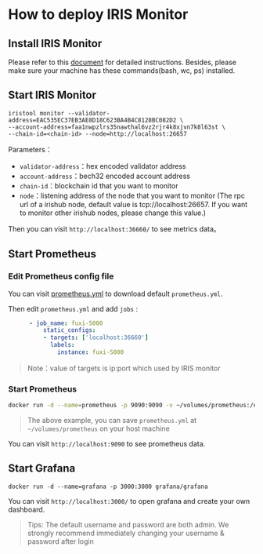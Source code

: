 # How to deploy IRIS Monitor

## Install IRIS Monitor 
Please refer to this [document](https://github.com/irisnet/irishub/blob/master/docs/get-started/Install-Iris.md) for detailed instructions. Besides, please make sure your machine has these commands(bash, wc, ps) installed.

## Start IRIS Monitor

```
iristool monitor --validator-address=EAC535EC37EB3AE8D18C623BA4B4C8128BC082D2 \
--account-address=faa1nwpzlrs35nawthal6vz2rjr4k8xjvn7k8l63st \
--chain-id=<chain-id> --node=http://localhost:26657
```

Parameters：

- `validator-address`：hex encoded validator address
- `account-address`：bech32 encoded account address
- `chain-id`：blockchain id that you want to monitor
- `node`：listening address of the node that you want to monitor (The rpc url of a irishub node, default value is tcp://localhost:26657. If you want to monitor other irishub nodes, please change this value.)

Then you can visit `http://localhost:36660/` to see metrics data。

## Start Prometheus

### Edit Prometheus config file

You can visit [prometheus.yml](https://github.com/prometheus/prometheus/blob/master/documentation/examples/prometheus.yml) to download default `prometheus.yml`.

Then edit `prometheus.yml` and add `jobs` :

```yaml
      - job_name: fuxi-5000
          static_configs:
          - targets: ['localhost:36660']
            labels:
              instance: fuxi-5000
```

> Note：value of targets is ip:port which used by IRIS monitor 

### Start Prometheus

```bash
docker run -d --name=prometheus -p 9090:9090 -v ~/volumes/prometheus:/etc/prometheus prom/prometheus
```

> The above example, you can save `prometheus.yml` at `~/volumes/prometheus` on your host machine

You can visit `http://localhost:9090` to see prometheus data.

## Start Grafana

```
docker run -d --name=grafana -p 3000:3000 grafana/grafana
```

You can visit `http://localhost:3000/` to open grafana and create your own dashboard.

> Tips: The default username and password are both admin. We strongly recommend immediately changing your username & password after login

